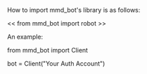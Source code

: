How to import mmd_bot's library is as follows:

<< from mmd_bot import robot >>

An example:

from mmd_bot import Client

bot = Client("Your Auth Account")